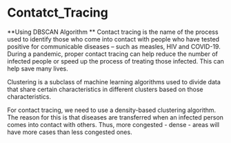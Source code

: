 # Contatct_Tracing
**Using DBSCAN Algorithm
**
Contact tracing is the name of the process used to identify those who come into contact with people who have tested positive for communicable diseases – such as measles, HIV and COVID-19. During a pandemic, proper contact tracing can help reduce the number of infected people or speed up the process of treating those infected. This can help save many lives.

Clustering is a subclass of machine learning algorithms used to divide data that share certain characteristics in different clusters based on those characteristics.

For contact tracing, we need to use a density-based clustering algorithm. The reason for this is that diseases are transferred when an infected person comes into contact with others. Thus, more congested - dense - areas will have more cases than less congested ones.


